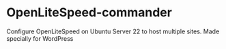 # OpenLiteSpeed-commander
Configure OpenLiteSpeed on Ubuntu Server 22 to host multiple sites. Made specially for WordPress
